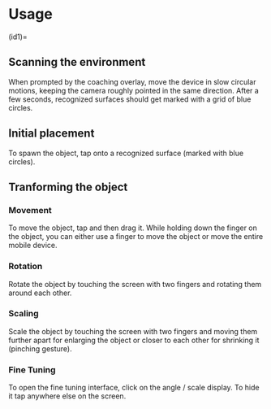 # Usage

(id1)=

## Scanning the environment

When prompted by the coaching overlay, move the device in slow circular motions, keeping the camera roughly pointed in the same direction.
After a few seconds, recognized surfaces should get marked with a grid of blue circles.

## Initial placement

To spawn the object, tap onto a recognized surface (marked with blue circles).

## Tranforming the object

### Movement

To move the object, tap and then drag it. While holding down the finger on the object, you can either use a finger to move the object or move the entire mobile device.

### Rotation

Rotate the object by touching the screen with two fingers and rotating them around each other.

### Scaling

Scale the object by touching the screen with two fingers and moving them further apart for enlarging the object or closer to each other for shrinking it (pinching gesture).

### Fine Tuning

To open the fine tuning interface, click on the angle / scale display. To hide it tap anywhere else on the screen.
